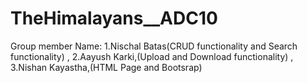 # TheHimalayans__ADC10

Group member Name:
        1.Nischal Batas(CRUD functionality and Search functionality) ,
        2.Aayush Karki,(Upload and Download functionality) , 
        3.Nishan Kayastha,(HTML Page and Bootsrap)

